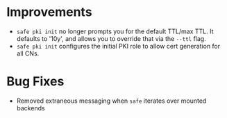 # Improvements

- `safe pki init` no longer prompts you for the default TTL/max TTL.
  It defaults to '10y', and allows you to override that via the `--ttl` flag.
- `safe pki init` configures the initial PKI role to allow cert generation
  for all CNs.

# Bug Fixes

- Removed extraneous messaging when `safe` iterates over mounted backends
